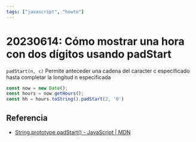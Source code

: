 ```yaml
---
tags: ["javascript", "howto"]
---
```


# 20230614: Cómo mostrar una hora con dos dígitos usando padStart

<TagsLinks />

`padStart(n, c)`
	Permite anteceder una cadena del caracter c especificado hasta completar la longitud n especificada

```js
const now = new Date();
const hours = now.getHours();
const hh = hours.toString().padStart(2, '0')
```

## Referencia

- [String.prototype.padStart() - JavaScript | MDN](https://developer.mozilla.org/es/docs/Web/JavaScript/Reference/Global_Objects/String/padStart)